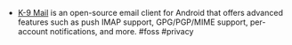 - [K-9 Mail](https://k9mail.app/) is an open-source email client for Android that offers advanced features such as push IMAP support, GPG/PGP/MIME support, per-account notifications, and more. #foss #privacy